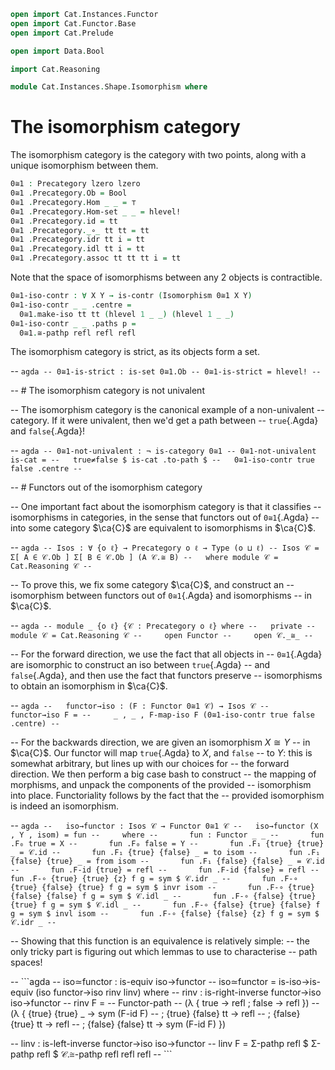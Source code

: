 ```agda
open import Cat.Instances.Functor
open import Cat.Functor.Base
open import Cat.Prelude

open import Data.Bool

import Cat.Reasoning

module Cat.Instances.Shape.Isomorphism where
```

# The isomorphism category

The isomorphism category is the category with two points, along
with a unique isomorphism between them.

```agda
0≅1 : Precategory lzero lzero
0≅1 .Precategory.Ob = Bool
0≅1 .Precategory.Hom _ _ = ⊤
0≅1 .Precategory.Hom-set _ _ = hlevel!
0≅1 .Precategory.id = tt
0≅1 .Precategory._∘_ tt tt = tt
0≅1 .Precategory.idr tt i = tt
0≅1 .Precategory.idl tt i = tt
0≅1 .Precategory.assoc tt tt tt i = tt
```

<!--
```agda
private
  module 0≅1 = Cat.Reasoning 0≅1

open Cat.Reasoning using (Isomorphism)
```
-->

Note that the space of isomorphisms between any 2 objects is contractible.

```agda
0≅1-iso-contr : ∀ X Y → is-contr (Isomorphism 0≅1 X Y)
0≅1-iso-contr _ _ .centre =
  0≅1.make-iso tt tt (hlevel 1 _ _) (hlevel 1 _ _)
0≅1-iso-contr _ _ .paths p =
  0≅1.≅-pathp refl refl refl
```

The isomorphism category is strict, as its objects form a set.

-- ```agda
-- 0≅1-is-strict : is-set 0≅1.Ob
-- 0≅1-is-strict = hlevel!
-- ```

-- # The isomorphism category is not univalent

-- The isomorphism category is the canonical example of a non-univalent
-- category. If it were univalent, then we'd get a path between
-- `true`{.Agda} and `false`{.Agda}!

-- ```agda
-- 0≅1-not-univalent : ¬ is-category 0≅1
-- 0≅1-not-univalent is-cat =
--   true≠false $ is-cat .to-path $
--   0≅1-iso-contr true false .centre
-- ```

-- # Functors out of the isomorphism category

-- One important fact about the isomorphism category is that it classifies
-- isomorphisms in categories, in the sense that functors out of `0≅1`{.Agda}
-- into some category $\ca{C}$ are equivalent to isomorphisms in $\ca{C}$.

-- ```agda
-- Isos : ∀ {o ℓ} → Precategory o ℓ → Type (o ⊔ ℓ)
-- Isos 𝒞 = Σ[ A ∈ 𝒞.Ob ] Σ[ B ∈ 𝒞.Ob ] (A 𝒞.≅ B)
--   where module 𝒞 = Cat.Reasoning 𝒞
-- ```

-- To prove this, we fix some category $\ca{C}$, and construct an
-- isomorphism between functors out of `0≅1`{.Agda} and isomorphisms
-- in $\ca{C}$.

-- ```agda
-- module _ {o ℓ} {𝒞 : Precategory o ℓ} where
--   private
--     module 𝒞 = Cat.Reasoning 𝒞
--     open Functor
--     open 𝒞._≅_
-- ```

-- For the forward direction, we use the fact that all objects in
-- `0≅1`{.Agda} are isomorphic to construct an iso between `true`{.Agda}
-- and `false`{.Agda}, and then use the fact that functors preserve
-- isomorphisms to obtain an isomorphism in $\ca{C}$.

-- ```agda
--   functor→iso : (F : Functor 0≅1 𝒞) → Isos 𝒞
--   functor→iso F =
--     _ , _ , F-map-iso F (0≅1-iso-contr true false .centre)
-- ```

-- For the backwards direction, we are given an isomorphism $X \cong Y$
-- in $\ca{C}$. Our functor will map `true`{.Agda} to $X$, and `false`
-- to $Y$: this is somewhat arbitrary, but lines up with our choices for
-- the forward direction. We then perform a big case bash to construct
-- the mapping of morphisms, and unpack the components of the provided
-- isomorphism into place. Functoriality follows by the fact that the
-- provided isomorphism is indeed an isomorphism.

-- ```agda
--   iso→functor : Isos 𝒞 → Functor 0≅1 𝒞
--   iso→functor (X , Y , isom) = fun
--     where
--       fun : Functor _ _
--       fun .F₀ true = X
--       fun .F₀ false = Y
--       fun .F₁ {true} {true} _ = 𝒞.id
--       fun .F₁ {true} {false} _ = to isom
--       fun .F₁ {false} {true} _ = from isom
--       fun .F₁ {false} {false} _ = 𝒞.id
--       fun .F-id {true} = refl
--       fun .F-id {false} = refl
--       fun .F-∘ {true} {true} {z} f g = sym $ 𝒞.idr _
--       fun .F-∘ {true} {false} {true} f g = sym $ invr isom
--       fun .F-∘ {true} {false} {false} f g = sym $ 𝒞.idl _
--       fun .F-∘ {false} {true} {true} f g = sym $ 𝒞.idl _
--       fun .F-∘ {false} {true} {false} f g = sym $ invl isom
--       fun .F-∘ {false} {false} {z} f g = sym $ 𝒞.idr _
-- ```

-- Showing that this function is an equivalence is relatively simple:
-- the only tricky part is figuring out which lemmas to use to characterise
-- path spaces!

-- ```agda
--   iso≃functor : is-equiv iso→functor
--   iso≃functor = is-iso→is-equiv (iso functor→iso rinv linv) where
--     rinv : is-right-inverse functor→iso iso→functor
--     rinv F =
--       Functor-path
--         (λ { true → refl ; false → refl })
--         (λ { {true} {true} _ → sym (F-id F)
--            ; {true} {false} tt → refl
--            ; {false} {true} tt → refl
--            ; {false} {false} tt → sym (F-id F) })

--     linv : is-left-inverse functor→iso iso→functor
--     linv F = Σ-pathp refl $ Σ-pathp refl $ 𝒞.≅-pathp refl refl refl
-- ```
